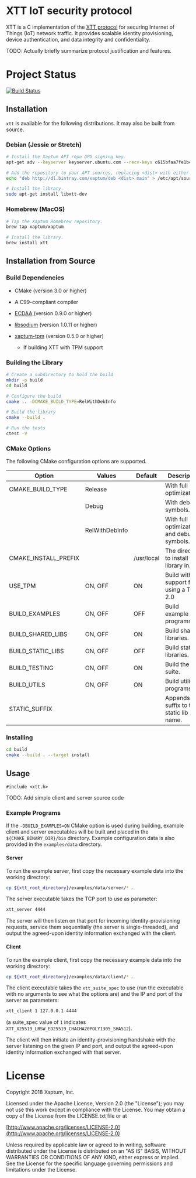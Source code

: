 # XTT IoT security protocol

XTT is a C implementation of the [XTT
protocol](https://xaptum.github.io/xtt-spec/) for securing Internet of
Things (IoT) network traffic.  It provides scalable identity
provisioning, device authentication, and data integrity and
confidentiality.

TODO: Actually briefly summarize protocol justification and features.

# Project Status
[![Build Status](https://travis-ci.org/xaptum/xtt.svg?branch=master)](https://travis-ci.org/xaptum/xtt)

## Installation

`xtt` is available for the following distributions. It may also be
built from source.

### Debian (Jessie or Stretch)

``` bash
# Install the Xaptum API repo GPG signing key.
apt-get adv --keyserver keyserver.ubuntu.com --recv-keys c615bfaa7fe1b4ca

# Add the repository to your APT sources, replacing <dist> with either jessie or stretch.
echo "deb http://dl.bintray.com/xaptum/deb <dist> main" > /etc/apt/sources.list.d/xaptum.list

# Install the library.
sudo apt-get install libxtt-dev
```

### Homebrew (MacOS)

``` bash
# Tap the Xaptum Homebrew repository.
brew tap xaptum/xaptum

# Install the library.
brew install xtt
```

## Installation from Source

### Build Dependencies

* CMake (version 3.0 or higher)
* A C99-compliant compiler

* [ECDAA](https://github.com/xaptum/ecdaa) (version 0.9.0 or higher)
* [libsodium](https://github.com/jedisct1/libsodium) (version 1.0.11 or higher)
* [xaptum-tpm](https://github.com/xaptum/xaptum-tpm) (version 0.5.0 or higher)
  * If building XTT with TPM support

### Building the Library

```bash
# Create a subdirectory to hold the build
mkdir -p build
cd build

# Configure the build
cmake .. -DCMAKE_BUILD_TYPE=RelWithDebInfo

# Build the library
cmake --build .

# Run the tests
ctest -V
```

### CMake Options

The following CMake configuration options are supported.

| Option               | Values         | Default    | Description                                |
|----------------------|----------------|------------|--------------------------------------------|
| CMAKE_BUILD_TYPE     | Release        |            | With full optimizations.                   |
|                      | Debug          |            | With debug symbols.                        |
|                      | RelWithDebInfo |            | With full optimizations and debug symbols. |
| CMAKE_INSTALL_PREFIX | <string>       | /usr/local | The directory to install the library in.   |
| USE_TPM              | ON, OFF        | ON         | Build with support for using a TPM 2.0     |
| BUILD_EXAMPLES       | ON, OFF        | OFF        | Build example programs                     |
| BUILD_SHARED_LIBS    | ON, OFF        | ON         | Build shared libraries.                    |
| BUILD_STATIC_LIBS    | ON, OFF        | OFF        | Build static libraries.                    |
| BUILD_TESTING        | ON, OFF        | ON         | Build the test suite.                      |
| BUILD_UTILS          | ON, OFF        | ON         | Build utility programs.                    |
| STATIC_SUFFIX        | <string>       | <none>     | Appends a suffix to the static lib name.   |

### Installing

```bash
cd build
cmake --build . --target install
```

## Usage
```
#include <xtt.h>
```
TODO: Add simple client and server source code

### Example Programs
If the `-DBUILD_EXAMPLES=ON` CMake option is used during building,
example client and server executables will be built and placed
in the `${CMAKE_BINARY_DIR}/bin` directory.
Example configuration data is also provided in the `examples/data`
directory.

#### Server
To run the example server, first copy the necessary example data
into the working directory:
```bash
cp ${xtt_root_directory}/examples/data/server/* .
```

The server executable takes the TCP port to use as parameter:
```bash
xtt_server 4444
```

The server will then listen on that port for incoming identity-provisioning
requests, service them sequentially (the server is single-threaded),
and output the agreed-upon identity information exchanged with the client.

#### Client
To run the example client, first copy the necessary example data
into the working directory:
```bash
cp ${xtt_root_directory}/examples/data/client/* .
```

The client executable takes the `xtt_suite_spec` to use
(run the executable with no arguments to see what the options are)
and the IP and port of the server as parameters:
```bash
xtt_client 1 127.0.0.1 4444
```
(a suite_spec value of `1` indicates `XTT_X25519_LRSW_ED25519_CHACHA20POLY1305_SHA512`).

The client will then initiate an identity-provisioning handshake with the server
listening on the given IP and port,
and output the agreed-upon identity information exchanged with that server.

# License
Copyright 2018 Xaptum, Inc.

Licensed under the Apache License, Version 2.0 (the "License"); you may not
use this work except in compliance with the License. You may obtain a copy of
the License from the LICENSE.txt file or at

[http://www.apache.org/licenses/LICENSE-2.0](http://www.apache.org/licenses/LICENSE-2.0)

Unless required by applicable law or agreed to in writing, software
distributed under the License is distributed on an "AS IS" BASIS, WITHOUT
WARRANTIES OR CONDITIONS OF ANY KIND, either express or implied. See the
License for the specific language governing permissions and limitations under
the License.
